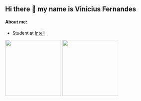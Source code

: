 ## Hi there 👋 my name is Vinícius Fernandes

#### About me:
- Student at [Inteli](https://www.inteli.edu.br/)

<div>
  <img height="180em" src="https://github-readme-stats.vercel.app/api?username=Vfernandes1&show_icons=true&bg_color=00000000"/>
  <img height="180em" src="https://github-readme-stats.vercel.app/api/top-langs/?username=Vfernandes1&layout=compact" />
</div>


<!--
**Vfernandes1/Vfernandes1** is a ✨ _special_ ✨ repository because its `README.md` (this file) appears on your GitHub profile.

Here are some ideas to get you started:

- 🔭 I’m currently working on ...
- 🌱 I’m currently learning ...
- 👯 I’m looking to collaborate on ...
- 🤔 I’m looking for help with ...
- 💬 Ask me about ...
- 📫 How to reach me: ...
- 😄 Pronouns: ...
- ⚡ Fun fact: ...
-->
